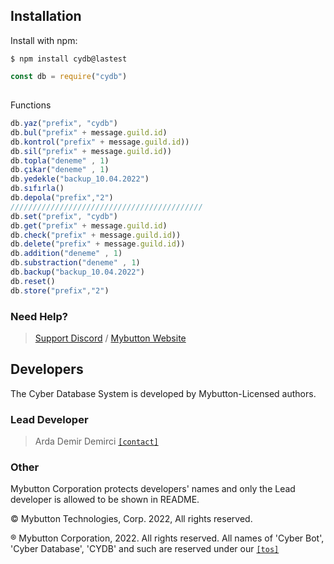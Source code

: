 ## Installation

Install with npm:

	$ npm install cydb@lastest



```javascript
const db = require("cydb")
```
##

Functions
```js
db.yaz("prefix", "cydb") 
db.bul("prefix" + message.guild.id)
db.kontrol("prefix" + message.guild.id))
db.sil("prefix" + message.guild.id))
db.topla("deneme" , 1)
db.çıkar("deneme" , 1)
db.yedekle("backup_10.04.2022")
db.sıfırla()
db.depola("prefix","2")
///////////////////////////////////////////
db.set("prefix", "cydb") 
db.get("prefix" + message.guild.id)
db.check("prefix" + message.guild.id))
db.delete("prefix" + message.guild.id))
db.addition("deneme" , 1)
db.substraction("deneme" , 1)
db.backup("backup_10.04.2022")
db.reset()
db.store("prefix","2")
```

### Need Help? 
> [Support Discord](https://canary.discord.com/channels/796625201336811520/845554695161511946)
 / 
> [Mybutton Website](https://www.mybutton.org)

## Developers
The Cyber Database System is developed by Mybutton-Licensed authors.

### Lead Developer
> Arda Demir Demirci [`[contact]`](https://www.discord.com/users/711886425557041172)
### Other
Mybutton Corporation protects developers' names and only the Lead developer is allowed to be shown in README.

© Mybutton Technologies, Corp. 2022, All rights reserved.

® Mybutton Corporation, 2022. All rights reserved.
All names of 'Cyber Bot', 'Cyber Database', 'CYDB' and such are reserved under our [`[tos]`](https://www.mybutton.org/docs/tos)
